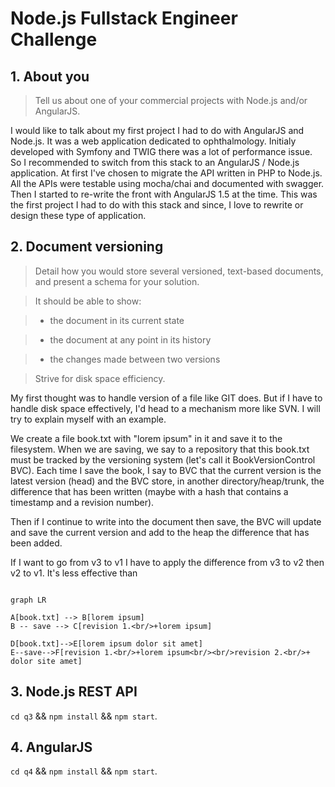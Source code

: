 
# Node.js Fullstack Engineer Challenge

## 1. About you

> Tell us about one of your commercial projects with Node.js and/or AngularJS.

I would like to talk about my first project I had to do with AngularJS and Node.js. It was a web application dedicated to ophthalmology. Initialy developed with Symfony and TWIG there was a lot of performance issue. So I recommended to switch from this stack to an AngularJS / Node.js application. At first I've chosen to migrate the API written in PHP to Node.js. All the APIs were testable using mocha/chai and documented with swagger. Then I started to re-write the front with AngularJS 1.5 at the time. This was the first project I had to do with this stack and since, I love to rewrite or design these type of application.

## 2. Document versioning

> Detail how you would store several versioned, text-based documents, and present a schema for your solution.

>

> It should be able to show:

>  - the document in its current state

>  - the document at any point in its history

>  - the changes made between two versions

>

> Strive for disk space efficiency.


My first thought was to handle version of a file like GIT does. But if I have to handle disk space effectively, I'd head to a mechanism more like SVN. I will try to explain myself with an example.

 We create a file book.txt with "lorem ipsum" in it and save it to the filesystem. When we are saving, we say to a repository that this book.txt must be tracked by the versioning system (let's call it BookVersionControl BVC). Each time I save the book, I say to BVC that the current version is the latest version (head) and the BVC store, in another directory/heap/trunk, the difference that has been written (maybe with a hash that contains a timestamp and a revision number).

Then if I continue to write into the document then save, the BVC will update and save the current version and add to the heap the difference that has been added.

If I want to go from v3 to v1 I have to apply the difference from v3 to v2 then v2 to v1. It's less effective than


```mermaid

graph LR

A[book.txt] --> B[lorem ipsum]
B -- save --> C[revision 1.<br/>+lorem ipsum]

D[book.txt]-->E[lorem ipsum dolor sit amet]
E--save-->F[revision 1.<br/>+lorem ipsum<br/><br/>revision 2.<br/>+ dolor site amet]
```

## 3. Node.js REST API

`cd q3` && `npm install` && `npm start`.

## 4. AngularJS

`cd q4` && `npm install` && `npm start`.

